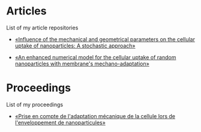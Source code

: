 # Articles
List of my article repositories


- [«Influence of the mechanical and geometrical parameters on the cellular uptake of nanoparticles: A stochastic approach»](https://github.com/SarahIaquinta/uptake_of_random_rigid_elliptic_particle)

- [«An enhanced numerical model for the cellular uptake of random nanoparticles with membrane's mechano-adaptation»](https://github.com/SarahIaquinta/adaptative_uptake_of_circular_np)





# Proceedings
List of my proceedings

- [«Prise en compte de l'adaptation mécanique de la cellule lors de l'enveloppement de nanoparticules»](https://github.com/SarahIaquinta/uptake_of_random_rigid_elliptic_particle](https://hal.archives-ouvertes.fr/UNAM/hal-03717955v1))

